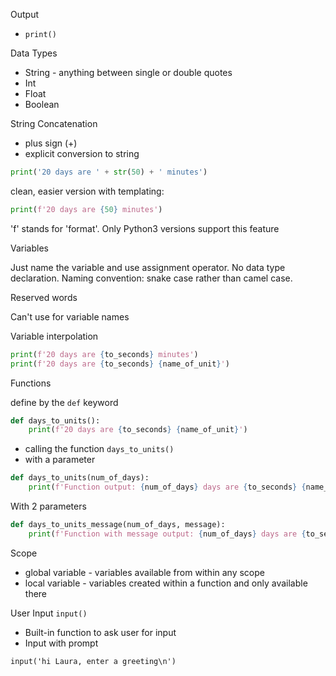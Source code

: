 Output
- `print()`

Data Types
- String - anything between single or double quotes
- Int
- Float
- Boolean

String Concatenation
- plus sign (+)
- explicit conversion to string

```python
print('20 days are ' + str(50) + ' minutes')
```

clean, easier version with templating:

```python
print(f'20 days are {50} minutes')
```

'f' stands for 'format'. Only Python3 versions support this feature

Variables

Just name the variable and use assignment operator. No data type declaration.
Naming convention: snake case rather than camel case.

Reserved words

Can't use for variable names

Variable interpolation

```python
print(f'20 days are {to_seconds} minutes')
print(f'20 days are {to_seconds} {name_of_unit}')
```

Functions

define by the `def` keyword

```python
def days_to_units():
    print(f'20 days are {to_seconds} {name_of_unit}')
```

- calling the function
`days_to_units()
`
- with a parameter

```python
def days_to_units(num_of_days):
    print(f'Function output: {num_of_days} days are {to_seconds} {name_of_unit}')
```

With 2 parameters

```python
def days_to_units_message(num_of_days, message):
    print(f'Function with message output: {num_of_days} days are {to_seconds} {name_of_unit}, {message}')
```

Scope
- global variable - variables available from within any scope
- local variable - variables created within a function and only available there

User Input
`input()`
- Built-in function to ask user for input
- Input with prompt

`input('hi Laura, enter a greeting\n')`
